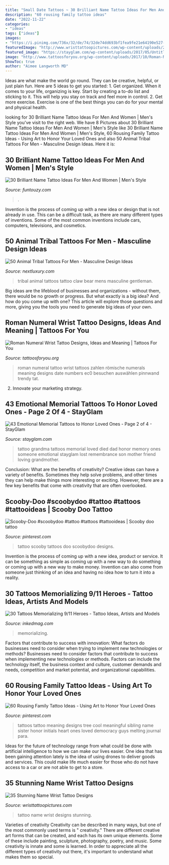 ```yaml
---
title: "Small Date Tattoos ~ 30 Brilliant Name Tattoo Ideas For Men And Women"
description: "60 rousing family tattoo ideas"
date: "2022-11-22"
categories:
- "ideas"
tags: ["ideas"]
images:
- "https://i.pinimg.com/736x/32/de/74/32de74dd693bf1fea9fe21e64190e527--sibling-tattoos-family-tattoos.jpg"
featuredImage: "http://www.wristtattoopictures.com/wp-content/uploads/2016/06/Small-Name-Tattoo-WT157.jpg"
featured_image: "https://stayglam.com/wp-content/uploads/2017/05/Untitled-design-25.jpg"
image: "http://www.tattoosforyou.org/wp-content/uploads/2017/10/Roman-Numeral-Wrist-Tattoo-Photos.jpg"
ShowToc: true
author: "Aimee Langworth MD"
---
```



Ideas are what make the world go round. They can be creative, helpful, or just plain fun. Here are 5 ideas to get you started: 1. Get organized. When it comes to your life, organizing is key. Start by creating a to-do list and sticking to it. This will help you stay on track and feel more in control. 2. Get more exercise. Exercise is one of the best things you can do for your mental and physical health.

	

		
looking for 30 Brilliant Name Tattoo Ideas For Men And Women | Men&#039;s Style you've visit to the right web. We have 8 Pictures about 30 Brilliant Name Tattoo Ideas For Men And Women | Men&#039;s Style like 30 Brilliant Name Tattoo Ideas For Men And Women | Men&#039;s Style, 60 Rousing Family Tattoo Ideas - Using Art to Honor Your Loved Ones and also 50 Animal Tribal Tattoos For Men - Masculine Design Ideas. Here it is:
		
    
## 30 Brilliant Name Tattoo Ideas For Men And Women | Men&#039;s Style

<img loading=lazy src="https://menshairstyle.funtouzy.com/wp-content/uploads/2019/09/Wrist-Tattoo-31.jpg" onerror="this.onerror=null;this.src='https://tse4.mm.bing.net/th?id=OIP.vOSnSUVf2sXKkJUuFIhtggHaFx&amp;pid=15.1';" alt="30 Brilliant Name Tattoo Ideas For Men And Women | Men&#039;s Style">

_Source: funtouzy.com_

>. 

	

Invention is the process of coming up with a new idea or design that is not already in use. This can be a difficult task, as there are many different types of inventions. Some of the most common inventions include cars, computers, televisions, and cosmetics.

    
## 50 Animal Tribal Tattoos For Men - Masculine Design Ideas

<img loading=lazy src="http://nextluxury.com/wp-content/uploads/mens-bear-claw-tattoo-ideas-with-animal-tribal-design.jpg" onerror="this.onerror=null;this.src='https://tse1.mm.bing.net/th?id=OIP.eK3siL68kBEgfI6uqZpL4QAAAA&amp;pid=15.1';" alt="50 Animal Tribal Tattoos For Men - Masculine Design Ideas">

_Source: nextluxury.com_

>tribal animal tattoos tattoo claw bear mens masculine gentleman. 

	

Big ideas are the lifeblood of businesses and organizations - without them, there would be no growth or progress. But what exactly is a big idea? And how do you come up with one? This article will explore those questions and more, giving you the tools you need to generate big ideas of your own.

    
## Roman Numeral Wrist Tattoo Designs, Ideas And Meaning | Tattoos For You

<img loading=lazy src="http://www.tattoosforyou.org/wp-content/uploads/2017/10/Roman-Numeral-Wrist-Tattoo-Photos.jpg" onerror="this.onerror=null;this.src='https://tse3.mm.bing.net/th?id=OIP.5novBXjY4t-_ueGFKZ9ZtQHaLP&amp;pid=15.1';" alt="Roman Numeral Wrist Tattoo Designs, Ideas and Meaning | Tattoos For You">

_Source: tattoosforyou.org_

>roman numeral tattoo wrist tattoos zahlen römische numerals meaning designs date numbers ec0 besuchen auswählen pinnwand trendy tat. 

	

2. Innovate your marketing strategy.

    
## 43 Emotional Memorial Tattoos To Honor Loved Ones - Page 2 Of 4 - StayGlam

<img loading=lazy src="https://stayglam.com/wp-content/uploads/2017/05/Untitled-design-25.jpg" onerror="this.onerror=null;this.src='https://tse1.mm.bing.net/th?id=OIP.HWauBHyl9LtcN0S6IbAnXwHaEf&amp;pid=15.1';" alt="43 Emotional Memorial Tattoos to Honor Loved Ones - Page 2 of 4 - StayGlam">

_Source: stayglam.com_

>tattoo grandma tattoos memorial loved died dad honor memory ones someone emotional stayglam lost remembrance son mother friend loving grandmother. 

	

Conclusion: What are the benefits of creativity?
Creative ideas can have a variety of benefits. Sometimes they help solve problems, and other times they can help make things more interesting or exciting. However, there are a few key benefits that come with creativity that are often overlooked.

    
## Scooby-Doo #scoobydoo #tattoo #tattoos #tattooideas | Scooby Doo Tattoo

<img loading=lazy src="https://i.pinimg.com/736x/dd/69/19/dd6919686b31bcea46e89972e1755c9e.jpg" onerror="this.onerror=null;this.src='https://tse3.mm.bing.net/th?id=OIP.G51YkIk0AUOzWKSA952FkAHaJ3&amp;pid=15.1';" alt="Scooby-Doo #scoobydoo #tattoo #tattoos #tattooideas | Scooby doo tattoo">

_Source: pinterest.com_

>tattoo scooby tattoos doo scoobydoo designs. 

	

Invention is the process of coming up with a new idea, product or service. It can be something as simple as coming up with a new way to do something or coming up with a new way to make money. Invention can also come from someone just thinking of an idea and having no idea how to turn it into a reality.

    
## 30 Tattoos Memorializing 9/11 Heroes - Tattoo Ideas, Artists And Models

<img loading=lazy src="https://www.inkedmag.com/.image/c_limit%2Ccs_srgb%2Cfl_progressive%2Cq_auto:good%2Cw_700/MTY2ODE3MzAwMTg2NDc0NDcz/img_3994-1-768x947.jpg" onerror="this.onerror=null;this.src='https://tse3.mm.bing.net/th?id=OIP.EX36VReHm-0zVsPkOxqsmAHaJI&amp;pid=15.1';" alt="30 Tattoos Memorializing 9/11 Heroes - Tattoo Ideas, Artists and Models">

_Source: inkedmag.com_

>memorializing. 

	

Factors that contribute to success with innovation: What factors do businesses need to consider when trying to implement new technologies or methods?
Businesses need to consider factors that contribute to success when implementing new technologies or methods. Factors can include the technology itself, the business context and culture, customer demands and needs, competition and market potential, and organizational capabilities.

    
## 60 Rousing Family Tattoo Ideas - Using Art To Honor Your Loved Ones

<img loading=lazy src="https://i.pinimg.com/736x/32/de/74/32de74dd693bf1fea9fe21e64190e527--sibling-tattoos-family-tattoos.jpg" onerror="this.onerror=null;this.src='https://tse1.mm.bing.net/th?id=OIP.TyRprH7crmqb8HqOKCuBbAHaHa&amp;pid=15.1';" alt="60 Rousing Family Tattoo Ideas - Using Art to Honor Your Loved Ones">

_Source: pinterest.com_

>tattoos tattoo meaning designs tree cool meaningful sibling name sister honor initials heart ones loved democracy guys melting journal para. 

	

Ideas for the future of technology range from what could be done with artificial intelligence to how we can make our lives easier. One idea that has been gaining attention lately is the idea of using drones to deliver goods and services. This could make life much easier for those who do not have access to a car or are not able to get to a store.

    
## 35 Stunning Name Wrist Tattoo Designs

<img loading=lazy src="http://www.wristtattoopictures.com/wp-content/uploads/2016/06/Small-Name-Tattoo-WT157.jpg" onerror="this.onerror=null;this.src='https://tse1.mm.bing.net/th?id=OIP.yJpsrav16HsZT-RMpuw_kAHaLG&amp;pid=15.1';" alt="35 Stunning Name Wrist Tattoo Designs">

_Source: wristtattoopictures.com_

>tattoo name wrist designs stunning. 

	

Varieties of creativity
Creativity can be described in many ways, but one of the most commonly used terms is " creativity." There are different creative art forms that can be created, and each has its own unique elements. Some of these include painting, sculpture, photography, poetry, and music. Some creativity is innate and some is learned. In order to appreciate all the different types of creativity out there, it's important to understand what makes them so special.

